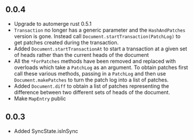 ## 0.0.4

* Upgrade to automerge rust 0.5.1
* `Transaction` no longer has a generic parameter and the `HashAndPatches`
  version is gone. Instead call `Document.startTransaction(PatchLog)` to get
  patches created during the transaction.
* Added `Document.startTransactionAt` to start a transaction at a given set of
  heads rather than the current heads of the document
* All the `*ForPatches` methods have been removed and replaced with overloads
  which take a `PatchLog` as an argument. To obtain patches first call these
  various methods, passing in a `PatchLog` and then use `Document.makePatches`
  to turn the patch log into a list of patches.
* Added `Document.diff` to obtain a list of patches representing the difference
  between two different sets of heads of the document.
* Make `MapEntry` public

## 0.0.3

* Added SyncState.isInSync
